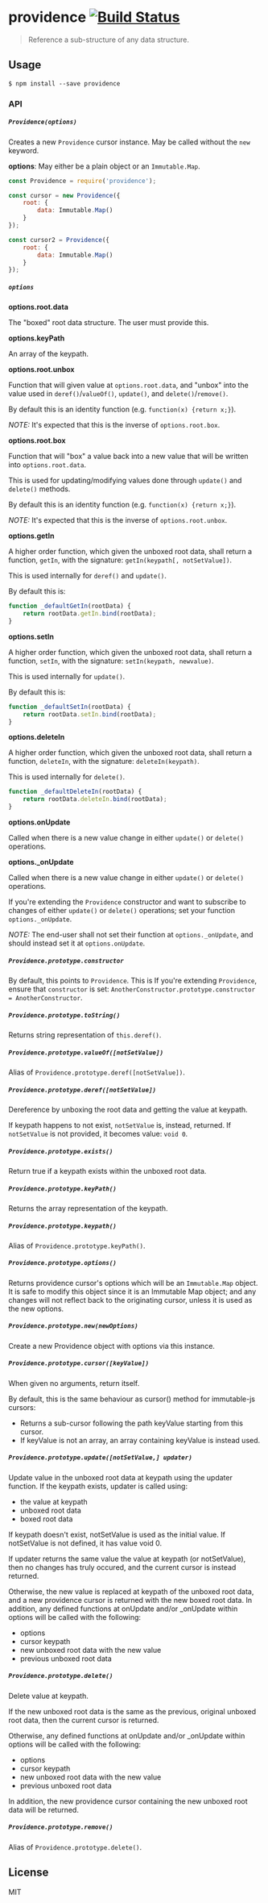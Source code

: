 # providence [![Build Status](https://travis-ci.org/Dashed/providence.svg)](https://travis-ci.org/Dashed/providence)

> Reference a sub-structure of any data structure.

## Usage

```
$ npm install --save providence
```

### API

##### `Providence(options)`

Creates a new `Providence` cursor instance. May be called without the `new` keyword.

**options**:  May either be a plain object or an `Immutable.Map`.

```js
const Providence = require('providence');

const cursor = new Providence({
    root: {
        data: Immutable.Map()
    }
});

const cursor2 = Providence({
    root: {
        data: Immutable.Map()
    }
});
```

##### `options`

**options.root.data** 

The "boxed" root data structure. The user must provide this.

**options.keyPath**

An array of the keypath.

**options.root.unbox** 

Function that will given value at `options.root.data`, and "unbox" into the value used in `deref()`/`valueOf()`, `update()`, and `delete()`/`remove()`.

By default this is an identity function (e.g. `function(x) {return x;}`).

*NOTE:* It's expected that this is the inverse of `options.root.box`.

**options.root.box** 

Function that will "box" a value back into a new value that will be written into `options.root.data`.

This is used for updating/modifying values done through `update()` and `delete()` methods.

By default this is an identity function (e.g. `function(x) {return x;}`).

*NOTE:* It's expected that this is the inverse of `options.root.unbox`.

**options.getIn** 

A higher order function, which given the unboxed root data, shall return a function, `getIn`, with the signature: `getIn(keypath[, notSetValue])`.

This is used internally for `deref()` and `update()`.

By default this is:
```js
function _defaultGetIn(rootData) {
    return rootData.getIn.bind(rootData);
}
```

**options.setIn** 

A higher order function, which given the unboxed root data, shall return a function, `setIn`, with the signature: `setIn(keypath, newvalue)`.

This is used internally for `update()`.

By default this is:
```js
function _defaultSetIn(rootData) {
    return rootData.setIn.bind(rootData);
}
```

**options.deleteIn** 

A higher order function, which given the unboxed root data, shall return a function, `deleteIn`, with the signature: `deleteIn(keypath)`.

This is used internally for `delete()`.

```js
function _defaultDeleteIn(rootData) {
    return rootData.deleteIn.bind(rootData);
}
```

**options.onUpdate**

Called when there is a new value change in either `update()` or `delete()` operations.

**options._onUpdate**

Called when there is a new value change in either `update()` or `delete()` operations.

If you're extending the `Providence` constructor and want to subscribe to changes of either `update()` or `delete()` operations; set your function `options._onUpdate`.

*NOTE:* The end-user shall not set their function at `options._onUpdate`, and should instead set it at `options.onUpdate`.

##### `Providence.prototype.constructor`

By default, this points to `Providence`. This is
If you're extending `Providence`, ensure that `constructor` is set: `AnotherConstructor.prototype.constructor = AnotherConstructor`.

##### `Providence.prototype.toString()`

Returns string representation of `this.deref()`.

##### `Providence.prototype.valueOf([notSetValue])`

Alias of `Providence.prototype.deref([notSetValue])`.

##### `Providence.prototype.deref([notSetValue])`

Dereference by unboxing the root data and getting the value at keypath.

If keypath happens to not exist, `notSetValue` is, instead, returned.
If `notSetValue` is not provided, it becomes value: `void 0`.

##### `Providence.prototype.exists()`

Return true if a keypath exists within the unboxed root data.

##### `Providence.prototype.keyPath()`

Returns the array representation of the keypath.

##### `Providence.prototype.keypath()`

Alias of `Providence.prototype.keyPath()`.

##### `Providence.prototype.options()`

Returns providence cursor's options which will be an `Immutable.Map` object. It is safe to modify this object since it is an Immutable Map object; and any changes will not reflect back to the originating cursor, unless it is used as the new options.

##### `Providence.prototype.new(newOptions)`

Create a new Providence object with options via this instance.

##### `Providence.prototype.cursor([keyValue])`

When given no arguments, return itself.

By default, this is the same behaviour as cursor() method for immutable-js cursors:
- Returns a sub-cursor following the path keyValue starting from this cursor.
- If keyValue is not an array, an array containing keyValue is instead used.

##### `Providence.prototype.update([notSetValue,] updater)`

Update value in the unboxed root data at keypath using the updater function.
If the keypath exists, updater is called using:
- the value at keypath
- unboxed root data
- boxed root data

If keypath doesn't exist, notSetValue is used as the initial value.
If notSetValue is not defined, it has value void 0.

If updater returns the same value the value at keypath (or notSetValue),
then no changes has truly occured, and the current cursor is instead returned.

Otherwise, the new value is replaced at keypath of the unboxed root data, and a new providence cursor is returned with the new boxed root data.
In addition, any defined functions at onUpdate and/or _onUpdate within options will be called with the following:
- options
- cursor keypath
- new unboxed root data with the new value
- previous unboxed root data

##### `Providence.prototype.delete()`

Delete value at keypath.

If the new unboxed root data is the same as the previous, original unboxed root data, then the current cursor is returned.

Otherwise, any defined functions at onUpdate and/or _onUpdate within options will be called with the following:
- options
- cursor keypath
- new unboxed root data with the new value
- previous unboxed root data

In addition, the new providence cursor containing the new unboxed root data will be returned.

##### `Providence.prototype.remove()`

Alias of `Providence.prototype.delete()`.



## License

MIT

